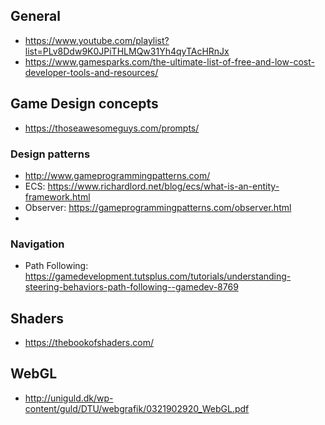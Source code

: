 ## General
- https://www.youtube.com/playlist?list=PLv8Ddw9K0JPiTHLMQw31Yh4qyTAcHRnJx
- https://www.gamesparks.com/the-ultimate-list-of-free-and-low-cost-developer-tools-and-resources/

## Game Design concepts
- https://thoseawesomeguys.com/prompts/

 ### Design patterns
 - http://www.gameprogrammingpatterns.com/ 
 - ECS: https://www.richardlord.net/blog/ecs/what-is-an-entity-framework.html
 - Observer: https://gameprogrammingpatterns.com/observer.html 
 - 
 ### Navigation
 - Path Following: https://gamedevelopment.tutsplus.com/tutorials/understanding-steering-behaviors-path-following--gamedev-8769
 
## Shaders
- https://thebookofshaders.com/

## WebGL
- http://uniguld.dk/wp-content/guld/DTU/webgrafik/0321902920_WebGL.pdf
